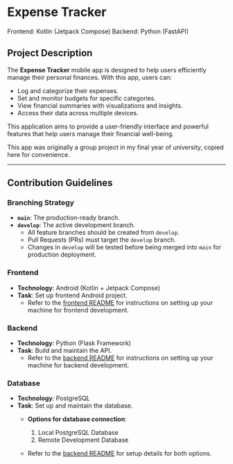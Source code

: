 # Expense Tracker

Frontend: Kotlin (Jetpack Compose)
Backend: Python (FastAPI)

## Project Description

The **Expense Tracker** mobile app is designed to help users efficiently manage their personal finances. With this app, users can:

- Log and categorize their expenses.
- Set and monitor budgets for specific categories.
- View financial summaries with visualizations and insights.
- Access their data across multiple devices.

This application aims to provide a user-friendly interface and powerful features that help users manage their financial well-being.

This app was originally a group project in my final year of university, copied here for convenience.


---

## Contribution Guidelines

### Branching Strategy

- **`main`**: The production-ready branch.  
- **`develop`**: The active development branch.  
  - All feature branches should be created from `develop`.  
  - Pull Requests (PRs) must target the `develop` branch.  
  - Changes in `develop` will be tested before being merged into `main` for production deployment.  

### Frontend

- **Technology**: Android (Kotlin + Jetpack Compose)  
- **Task**: Set up frontend Android project.  
  - Refer to the [frontend README](frontend/README.md) for instructions on setting up your machine for frontend development.

### Backend

- **Technology**: Python (Flask Framework)  
- **Task**: Build and maintain the API.  
  - Refer to the [backend README](backend/README.md) for instructions on setting up your machine for backend development.

### Database

- **Technology**: PostgreSQL  
- **Task**: Set up and maintain the database.  
  - **Options for database connection**:  
    1. Local PostgreSQL Database  
    2. Remote Development Database  

  - Refer to the [backend README](backend/README.md) for setup details for both options.
